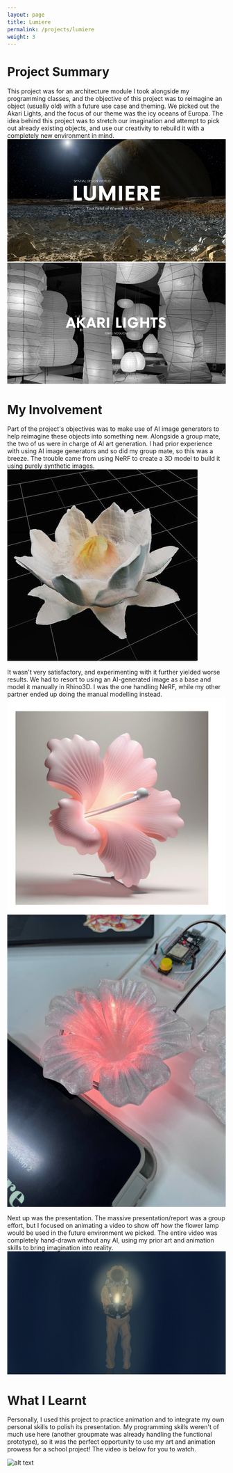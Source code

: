 ```yaml
---
layout: page
title: Lumiere
permalink: /projects/lumiere
weight: 3
---
```


# Project Summary
This project was for an architecture module I took alongside my programming classes, and the objective of this project was to reimagine an object (usually old) with a future use case and theming. We picked out the Akari Lights, and the focus of our theme was the icy oceans of Europa. The idea behind this project was to stretch our imagination and attempt to pick out already existing objects, and use our creativity to rebuild it with a completely new environment in mind.
![alt text](/assets/lumiere/lumiere_intro.png "To infinity and beyond!.")
![alt text](/assets/lumiere/akari_lights.png "Our chosen object to reimagine.")

# My Involvement
Part of the project's objectives was to make use of AI image generators to help reimagine these objects into something new. Alongside a group mate, the two of us were in charge of AI art generation. I had prior experience with using AI image generators and so did my group mate, so this was a breeze. The trouble came from using NeRF to create a 3D model to build it using purely synthetic images.
![alt text](/assets/lumiere/nerf_model.jpg "It does certainly look like it's made out of paper....")

It wasn't very satisfactory, and experimenting with it further yielded worse results. We had to resort to using an AI-generated image as a base and model it manually in Rhino3D. I was the one handling NeRF, while my other partner ended up doing the manual modelling instead.
![alt text](/assets/lumiere/ai_gen.jpg "The base used for the physical model.")
![alt text](/assets/lumiere/lumiere_model.jpg "The physical model itself!.")

Next up was the presentation. The massive presentation/report was a group effort, but I focused on animating a video to show off how the flower lamp would be used in the future environment we picked. The entire video was completely hand-drawn without any AI, using my prior art and animation skills to bring imagination into reality.
![alt text](/assets/lumiere/drawing.jpg "Your light in the dark..")

# What I Learnt
Personally, I used this project to practice animation and to integrate my own personal skills to polish its presentation. My programming skills weren't of much use here (another groupmate was already handling the functional prototype), so it was the perfect opportunity to use my art and animation prowess for a school project! The video is below for you to watch.

![alt text](https://github.com/user-attachments/assets/78506b63-246d-45ec-b964-9924e2371579 "Fully animated!")


